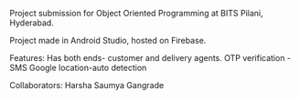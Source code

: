 Project submission for Object Oriented Programming at BITS Pilani, Hyderabad.

Project made in Android Studio, hosted on Firebase.

Features:
    Has both ends- customer and delivery agents.
    OTP verification - SMS
    Google location-auto detection
    
Collaborators:
        Harsha
        Saumya Gangrade
  
